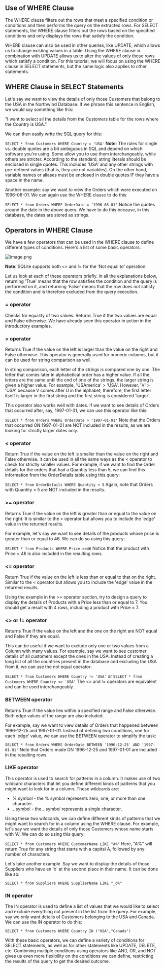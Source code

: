 ## Use of WHERE Clause
The WHERE clause filters out the rows that meet a specified condition or conditions and then performs the query on the extracted rows. For SELECT statements, the WHERE clause filters out the rows based on the specified conditions and only displays the rows that satisfy the condition. 

WHERE clause can also be used in other queries, like UPDATE, which allows us to change existing values in a table. Using the WHERE clause in combination with UPDATE allows us to alter the values of only those rows which satisfy a condition. For this tutorial, we will focus on using the WHERE clause in SELECT statements, but the same logic also applies to other statements.

## WHERE Clause in SELECT Statements
Let's say we want to view the details of only those Customers that belong to the USA in the Northwind Database. If we phrase this sentence in English, we would say something like this:

"I want to select all the details from the Customers table for the rows where the Country is USA."

We can then easily write the SQL query for this:

`SELECT * from Customers WHERE Country = 'USA'`
**Note**: The rules for single vs. double quotes are a bit ambiguous in SQL and depend on which software you're using. Some allow you to use them interchangeably, while others are stricter. According to the standard, string literals should be enclosed in single quotes. This includes 'USA' and any other strings with pre-defined values (that is, they are not variables). On the other hand, variable names or aliases must be enclosed in double quotes IF they have a space in the name.

Another example: say we want to view the Orders which were executed on 1996-08-01. We can again use the WHERE clause to do this:

`SELECT * from Orders WHERE OrderDate = '1996-08-01'`
Notice the quotes around the date in the above query. We have to do this because, in this database, the dates are stored as strings. 

## Operators in WHERE Clause
We have a few operators that can be used in the WHERE clause to define different types of conditions. Here's a list of some basic operators:

![image.png](https://dphi-live.s3.amazonaws.com/media_uploads/image_7092a8efc9d740f48a6e0045accf079d.png)

**Note**: SQLite supports both <> and != for the 'Not equal to' operation. 

Let us look at each of these operators briefly. In all the explanations below, returning 'True' means that the row satisfies the condition and the query is performed on it, and returning 'False' means that the row does not satisfy the condition and is therefore excluded from the query execution. 

### = operator
Checks for equality of two values. Returns True if the two values are equal and False otherwise. We have already seen this operator in action in the introductory examples.

### > operator
Returns True if the value on the left is larger than the value on the right and False otherwise. This operator is generally used for numeric columns, but it can be used for string comparison as well. 

In string comparison, each letter of the strings is compared one by one. The letter that comes later in alphabetical order has a higher value. If all the letters are the same until the end of one of the strings, the larger string is given a higher value. For example, 'USAmerica' > 'USA'. However, 'V' > 'USA' because V comes after U in the alphabet; therefore, the first letter itself is larger in the first string and the first string is considered 'larger'. 

This operator also works well with dates. If we want to see details of Orders that occurred after, say, 1997-01-01, we can use this operator like this:

`SELECT * from Orders WHERE OrderDate > '1997-01-01'`
Note that the Orders that occurred ON 1997-01-01 are NOT included in the results, as we are looking for strictly larger dates only. 

### < operator
Return True if the value on the left is smaller than the value on the right and False otherwise. It can be used in all the same ways as the < operator to check for strictly smaller values. For example, if we want to find the Order details for the orders that had a Quantity less than 5, we can find this information from the OrderDetails table using this query:

`SELECT * from OrderDetails WHERE Quantity < 5`
Again, note that Orders with Quantity = 5 are NOT included in the results. 

### >= operator
Returns True if the value on the left is greater than or equal to the value on the right. It is similar to the > operator but allows you to include the 'edge' value in the returned results. 

For example, let's say we want to see details of the products whose price is greater than or equal to 46. We can do so using this query:

`SELECT * from Products WHERE Price >=46`
Notice that the product with Price = 46 is also included in the resulting rows.

### <= operator
Return True if the value on the left is less than or equal to that on the right. Similar to the < operator but allows you to include the 'edge' value in the returned results. 

Using the example in the >= operator section, try to design a query to display the details of Products with a Price less than or equal to 7. You should get a result with 4 rows, including a product with Price = 7.

### <> or != operator
Returns True if the value on the left and the one on the right are NOT equal and False if they are equal.

This can be useful if we want to exclude only one or two values from a Column with many values. For example, say we want to see customer details of all customers except the ones in the USA. Instead of creating a long list of all the countries present in the database and excluding the USA from it, we can use the not equal operator:

`SELECT * from Customers WHERE Country != 'USA'`
or
`SELECT * from Customers WHERE Country <> 'USA'`
The <> and != operators are equivalent and can be used interchangeably.

### BETWEEN operator
Returns True if the value lies within a specified range and False otherwise. Both edge values of the range are also included. 

For example, say we want to view details of Orders that happened between 1996-12-25 and 1997-01-01. Instead of defining two conditions, one for each 'edge' value, we can use the BETWEEN operator to simplify the task:

`SELECT * from Orders WHERE OrderDate BETWEEN '1996-12-25' AND '1997-01-01'`
Note that Orders made ON 1996-12-25 and 1997-01-01 are included in the resulting rows. 

### LIKE operator
This operator is used to search for patterns in a column. It makes use of two wildcard characters that let you define different kinds of patterns that you might want to look for in a column. These wildcards are:

* % symbol - the % symbol represents zero, one, or more than one character.
* _ symbol - the _ symbol represents a single character.

Using these two wildcards, we can define different kinds of patterns that we might want to search for in a column using the WHERE clause. For example, let's say we want the details of only those Customers whose name starts with 'A'. We can do so using this query:

`SELECT * from Customers WHERE CustomerName LIKE "A%"`
Here, "A%" will return True for any string that starts with a capital A, followed by any number of characters.

Let's take another example. Say we want to display the details of those Suppliers who have an 'o' at the second place in their name. It can be done like so:

`SELECT * from Suppliers WHERE SupplierName LIKE "_o%"`

### IN operator
The IN operator is used to define a list of values that we would like to select and exclude everything not present in the list from the query. For example, say we only want details of Customers belonging to the USA and Canada. We can use the IN operator to do this:

`SELECT * from Customers WHERE Country IN ("USA","Canada")`

With these basic operators, we can define a variety of conditions for SELECT statements, as well as for other statements like UPDATE, DELETE, etc. Combining multiple conditions using operators like AND, OR, and NOT gives us even more flexibility on the conditions we can define, restricting the results of the query to get the desired outcome.